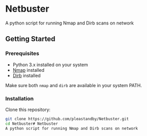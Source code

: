 # Netbuster
A python script for running Nmap and Dirb scans on network

## Getting Started

### Prerequisites

- Python 3.x installed on your system
- [Nmap](https://nmap.org/) installed
- [Dirb](https://tools.kali.org/web-applications/dirb) installed

Make sure both `nmap` and `dirb` are available in your system PATH.

### Installation

Clone this repository:

```bash
git clone https://github.com/pleastandby/Netbuster.git
cd Netbuster# Netbuster
A python script for running Nmap and Dirb scans on network
